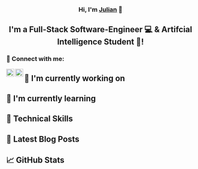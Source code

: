 <h3 align="center">
    Hi, I'm <a href="https://julian-steiner.net" target="_blank" rel="noreferrer">Julian</a> 👋
</h3>

<h2 align="center">
I'm a Full-Stack Software-Engineer 💻 & Artifcial Intelligence Student 🧠!
</h2> 

### 🤝 Connect with me:

<a href="https://www.linkedin.com/in/julian-steiner-0225b9190"><img align="left" src="https://raw.githubusercontent.com/julian-steiner-ai/julian-steiner-ai/main/images/linkedin.svg" alt="Julian | LinkedIn" width="21px"/></a>

<a href="https://medium.com/@steinerj98"><img align="left" src="https://raw.githubusercontent.com/julian-steiner-ai/julian-steiner-ai/main/images/medium.svg" alt="Julian | Medium" width="21px"/></a>

## 🔭 I'm currently working on

## 🌱 I'm currently learning

## 💼 Technical Skills

## 📝 Latest Blog Posts

## 📈 GitHub Stats
